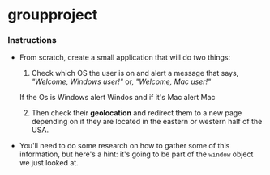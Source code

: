 # groupproject

### Instructions

* From scratch, create a small application that will do two things:

  1. Check which OS the user is on and alert a message that says, _"Welcome, Windows user!"_ or, _"Welcome, Mac user!"_

    If the Os is Windows alert Windos and if it's Mac alert Mac

  2. Then check their **geolocation** and redirect them to a new page depending on if they are located in the eastern or western half of the USA.

* You'll need to do some research on how to gather some of this information, but here's a hint: it's going to be part of the `window` object we just looked at.
